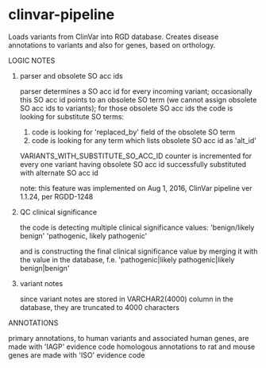 # clinvar-pipeline
Loads variants from ClinVar into RGD database. Creates disease annotations to variants and also for genes, based on orthology.

LOGIC NOTES

1. parser and obsolete SO acc ids

   parser determines a SO acc id for every incoming variant;
   occasionally this SO acc id points to an obsolete SO term (we cannot assign obsolete SO acc ids to variants);
   for those obsolete SO acc ids the code is looking for substitute SO terms:
     1) code is looking for 'replaced_by' field of the obsolete SO term
     2) code is looking for any term which lists obsolete SO acc id as 'alt_id'

   VARIANTS_WITH_SUBSTITUTE_SO_ACC_ID counter is incremented for every one variant
     having obsolete SO acc id successfully substituted with alternate SO acc id

   note: this feature was implemented on Aug 1, 2016, ClinVar pipeline ver 1.1.24, per RGDD-1248

2. QC clinical significance

   the code is detecting multiple clinical significance values:
     'benign/likely benign'
     'pathogenic, likely pathogenic'

   and is constructing the final clinical significance value by merging it with the value in the database, f.e.
     'pathogenic|likely pathogenic|likely benign|benign'

3. variant notes

    since variant notes are stored in VARCHAR2(4000) column in the database, they are truncated to 4000 characters

ANNOTATIONS

  primary annotations, to human variants and associated human genes, are made with 'IAGP' evidence code
  homologous annotations to rat and mouse genes are made with 'ISO' evidence code
